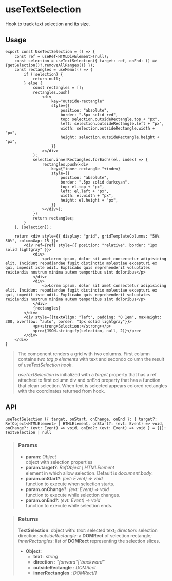 # useTextSelection
Hook to track text selection and its size.

## Usage

```tsx
export const UseTextSelection = () => {
	const ref = useRef<HTMLDivElement>(null);
	const selection = useTextSelection({ target: ref, onEnd: () => {getSelection()?.removeAllRanges()} });
	const rectangles = useMemo(() => {
		if (!selection) {
			return null;
		} else {
			const rectangles = [];
			rectangles.push(
				<div
					key="outside-rectangle"
					style={{
						position: "absolute",
						border: ".5px solid red",
						top: selection.outsideRectangle.top + "px",
						left: selection.outsideRectangle.left + "px",
						width: selection.outsideRectangle.width + "px",
						height: selection.outsideRectangle.height + "px",
					}}
				></div>
			);
			selection.innerRectangles.forEach((el, index) => {
				rectangles.push(<div
					key={"inner-rectangle-"+index}
					style={{
						position: "absolute",
						border: ".5px solid darkcyan",
						top: el.top + "px",
						left: el.left + "px",
						width: el.width + "px",
						height: el.height + "px",
					}}
				></div>);
			})
			return rectangles;
		}
	}, [selection]);

	return <div style={{ display: "grid", gridTemplateColumns: "50% 50%", columnGap: 15 }}>
		<div ref={ref} style={{ position: "relative", border: "1px solid lightgray" }}>
			<div>
				<p>Lorem ipsum, dolor sit amet consectetur adipisicing elit. Incidunt repudiandae fugit distinctio molestiae excepturi ex qui, impedit iste odit. Explicabo quis reprehenderit voluptates reiciendis nostrum minima autem temporibus sint doloribus</p>
			</div>
			<div>
				<p>Lorem ipsum, dolor sit amet consectetur adipisicing elit. Incidunt repudiandae fugit distinctio molestiae excepturi ex qui, impedit iste odit. Explicabo quis reprehenderit voluptates reiciendis nostrum minima autem temporibus sint doloribus</p>
			</div>
			{rectangles}
		</div>
		<div style={{textAlign: "left", padding: "0 1em", maxHeight: 300, overflow: "auto", border: "1px solid lightgray"}}>
			<p><strong>Selection:</strong></p>
			<pre>{JSON.stringify(selection, null, 2)}</pre>
		</div>
	</div>
}
```

> The component renders a grid with two columns. First column contains _two tag p elements_ with text and secondo column the result of _useTextSelection hook_.
> 
> _useTextSelection_ is initialized with a _target_ property that has a ref attached to first column div and _onEnd_ property that has a function that clean selection. When text is selected appears colored rectangles with the coordinates returned from hook.


## API

```tsx
useTextSelection ({ target, onStart, onChange, onEnd }: { target?: RefObject<HTMLElement> | HTMLElement, onStart?: (evt: Event) => void, onChange?: (evt: Event) => void, onEnd?: (evt: Event) => void } = {}): TextSelection | null 
```

> ### Params
>
> - __param__: _Object_  
object with selection properties
> - __param.target?__: _RefObject<HTMLElement> | HTMLElement_  
element in which allow selection. Default is _document.body_.
> - __param.onStart?__: _(evt: Event) => void_  
function to execute when selection starts.
> - __param.onChange?__: _(evt: Event) => void_  
function to execute while selection changes.
> - __param.onEnd?__: _(evt: Event) => void_  
function to execute while selection ends.
>

> ### Returns
>
> __TextSelection__: object with: _text_: selected text; _direction_: selection direction; _outsideRectangle_: a __DOMRect__ of selection rectangle; _innerRectangles_: list of __DOMRect__ representing the selection slices.
> - __Object__:  
>     - __text__ : _string_  
>     - __direction__ : _"forward"|"backward"_  
>     - __outsideRectangle__ : _DOMRect_  
>     - __innerRectangles__ : _DOMRect[]_  
>